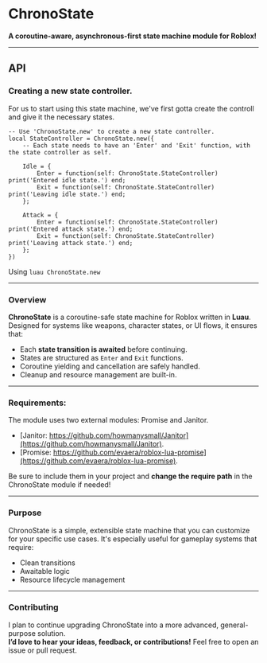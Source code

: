 # ChronoState
**A coroutine-aware, asynchronous-first state machine module for Roblox!**

---

## API

### Creating a new state controller.
For us to start using this state machine, we've first gotta create the controll and give it the necessary states.
```luau
-- Use 'ChronoState.new' to create a new state controller.
local StateController = ChronoState.new({
	-- Each state needs to have an 'Enter' and 'Exit' function, with the state controller as self.
	
	Idle = {
		Enter = function(self: ChronoState.StateController) print('Entered idle state.') end;
		Exit = function(self: ChronoState.StateController) print('Leaving idle state.') end;
	};
	
	Attack = {
		Enter = function(self: ChronoState.StateController) print('Entered attack state.') end;
		Exit = function(self: ChronoState.StateController) print('Leaving attack state.') end;
	};
})
```
Using ```luau ChronoState.new ```

---

### Overview

**ChronoState** is a coroutine-safe state machine for Roblox written in **Luau**. Designed for systems like weapons, character states, or UI flows, it ensures that:

- Each **state transition is awaited** before continuing.
- States are structured as `Enter` and `Exit` functions.
- Coroutine yielding and cancellation are safely handled.
- Cleanup and resource management are built-in.

---

### Requirements:

The module uses two external modules: Promise and Janitor.
 - [Janitor: https://github.com/howmanysmall/Janitor](https://github.com/howmanysmall/Janitor).
 - [Promise: https://github.com/evaera/roblox-lua-promise](https://github.com/evaera/roblox-lua-promise).

Be sure to include them in your project and **change the require path** in the ChronoState module if needed!

---

### Purpose

ChronoState is a simple, extensible state machine that you can customize for your specific use cases. It's especially useful for gameplay systems that require:

- Clean transitions
- Awaitable logic
- Resource lifecycle management

---

### Contributing

I plan to continue upgrading ChronoState into a more advanced, general-purpose solution.  
**I’d love to hear your ideas, feedback, or contributions!** Feel free to open an issue or pull request.
